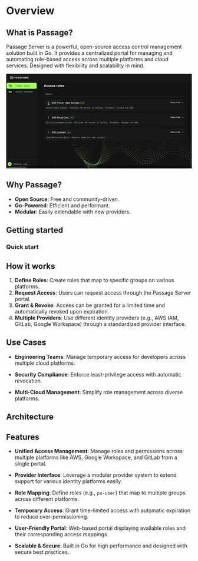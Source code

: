 # Overview

## What is Passage?
Passage Server is a powerful, open-source access control management solution built in Go. It provides a centralized portal for managing and automating role-based access across multiple platforms and cloud services. Designed with flexibility and scalability in mind.

![Passage UI](assets/passage-ui.webp)

## Why Passage?
- **Open Source**: Free and community-driven.
- **Go-Powered**: Efficient and performant.
- **Modular**: Easily extendable with new providers.

## Getting started
### Quick start

## How it works
1. **Define Roles**: Create roles that map to specific groups on various platforms.
2. **Request Access**: Users can request access through the Passage Server portal.
3. **Grant & Revoke**: Access can be granted for a limited time and automatically revoked upon expiration.
4. **Multiple Providers**: Use different identity providers (e.g., AWS IAM, GitLab, Google Workspace) through a standardized provider interface.

## Use Cases

- **Engineering Teams**: Manage temporary access for developers across multiple cloud platforms.
  
- **Security Compliance**: Enforce least-privilege access with automatic revocation.
  
- **Multi-Cloud Management**: Simplify role management across diverse platforms.



## Architecture
## Features

- **Unified Access Management**: Manage roles and permissions across multiple platforms like AWS, Google Workspace, and GitLab from a single portal.
  
- **Provider Interface**: Leverage a modular provider system to extend support for various identity platforms easily.
  
- **Role Mapping**: Define roles (e.g., `pu-user`) that map to multiple groups across different platforms.
  
- **Temporary Access**: Grant time-limited access with automatic expiration to reduce over-permissioning.
  
- **User-Friendly Portal**: Web-based portal displaying available roles and their corresponding access mappings.
  
- **Scalable & Secure**: Built in Go for high performance and designed with secure best practices.
